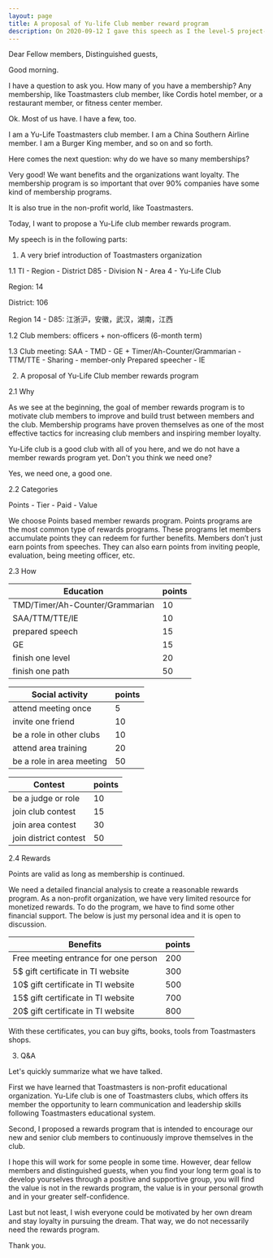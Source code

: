 ```yaml
---
layout: page
title: A proposal of Yu-life Club member reward program
description: On 2020-09-12 I gave this speech as I the level-5 project-2 of my Pathways in Yulife club of Toastmaster.
---
```



Dear Fellow members,
Distinguished guests,

Good morning.

I have a question to ask you.
How many of you have a membership? Any membership, like Toastmasters
club member, like Cordis hotel member, or a restaurant member, or
fitness center member.

Ok. Most of us have. I have a few, too.

I am a Yu-Life Toastmasters club member. I am a China Southern Airline
member. I am a Burger King member, and so on and so forth.

Here comes the next question: why do we have so many memberships?

Very good! We want benefits and the organizations want loyalty. The
membership program is so important that over 90% companies have
some kind of membership programs.

It is also true in the non-profit world, like Toastmasters.

Today, I want to propose a Yu-Life club member rewards program.

My speech is in the following parts:

1. A very brief introduction of Toastmasters organization

1.1 TI - Region - District D85 - Division N - Area 4 - Yu-Life Club

Region: 14

District: 106

Region 14 - D85: 江浙沪，安徽，武汉，湖南，江西

1.2 Club members: officers + non-officers (6-month term)

1.3 Club meeting: SAA - TMD - GE + Timer/Ah-Counter/Grammarian
    - TTM/TTE - Sharing - member-only Prepared speecher - IE

2. A proposal of Yu-Life Club member rewards program

2.1 Why

As we see at the beginning, the goal of member rewards program
is to motivate club members to improve and build trust between
members and the club. Membership programs have proven
themselves as one of the most effective tactics for increasing
club members and inspiring member loyalty.

Yu-Life club is a good club with all of you here, and we do not
have a member rewards program yet. Don't you think we need one?

Yes, we need one, a good one.

2.2 Categories

Points - Tier - Paid - Value

We choose Points based member rewards program. Points programs
are the most common type of rewards programs. These programs
let members accumulate points they can redeem for further benefits.
Members don’t just earn points from speeches. They can also earn
points from inviting people, evaluation, being meeting officer, etc.

2.3 How

Education|points
---------|------
TMD/Timer/Ah-Counter/Grammarian | 10
SAA/TTM/TTE/IE                  | 10
prepared speech                 | 15
GE                              | 15
finish one level                | 20
finish one path                 | 50

Social activity|points
---------------|------
attend meeting once             | 5
invite one friend               | 10
be a role in other clubs        | 10
attend area training            | 20
be a role in area meeting       | 50

Contest|points
-------|------
be a judge or role             | 10
join club contest              | 15
join area contest              | 30
join district contest          | 50

2.4 Rewards

Points are valid as long as membership is continued.

We need a detailed financial analysis to create a reasonable
rewards program. As a non-profit organization, we have very
limited resource for monetized rewards. To do the program, we
have to find some other financial support. The below is just
my personal idea and it is open to discussion.

Benefits|points
--------|------
Free meeting entrance for one person | 200
5$ gift certificate in TI website    | 300
10$ gift certificate in TI website   | 500
15$ gift certificate in TI website   | 700
20$ gift certificate in TI website   | 800

With these certificates, you can buy gifts, books, tools
from Toastmasters shops.


3. Q&A

Let's quickly summarize what we have talked.

First we have learned that Toastmasters is non-profit educational
organization. Yu-Life club is one of Toastmasters clubs, which
offers its member the opportunity to learn communication and
leadership skills following Toastmasters educational system.

Second, I proposed a rewards program that is intended to encourage
our new and senior club members to continuously improve themselves
in the club.

I hope this will work for some people in some time. However, dear
fellow members and distinguished guests, when you find your long term
goal is to develop yourselves through a positive and supportive
group, you will find the value is not in the rewards program, the
value is in your personal growth and in your greater self-confidence.

Last but not least, I wish everyone could be motivated by her own
dream and stay loyalty in pursuing the dream. That way, we do not
necessarily need the rewards program.

Thank you.
